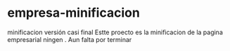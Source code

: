 # empresa-minificacion
minificacion versión casi final
Estte proecto es la minificacion de la pagina empresarial ningen  . Aun falta por terminar
